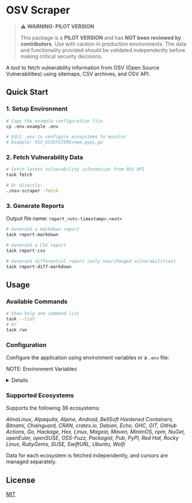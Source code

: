 # OSV Scraper

> ⚠️ **WARNING: PILOT VERSION**
>
> This package is a **PILOT VERSION** and has **NOT been reviewed by contributors**.
> Use with caution in production environments. The data and functionality provided
> should be validated independently before making critical security decisions.

A tool to fetch vulnerability information from OSV (Open Source Vulnerabilities) using sitemaps, CSV archives, and OSV API.

## Quick Start

### 1. Setup Environment

```bash
# Copy the example configuration file
cp .env.example .env

# Edit .env to configure ecosystems to monitor
# Example: OSV_ECOSYSTEMS=npm,pypi,go
```

### 2. Fetch Vulnerability Data

```bash
# Fetch latest vulnerability information from OSV API
task fetch

# Or directly:
./osv-scraper -fetch
```

### 3. Generate Reports

Output file name:
`report_<utc-timestamp>.<ext>`


```bash
# Generate a markdown report
task report-markdown

# Generate a CSV report
task report-csv

# Generate differential report (only new/changed vulnerabilities)
task report-diff-markdown
```

## Usage

### Available Commands

```bash
# Show help and command list
task --list
# Or
task run
```

### Configuration

Configure the application using environment variables or a `.env` file:

NOTE: Environment Variables

<details>

| Variable Name | Description | Default Value |
| --- | --- | --- |
| OSV_API_BASE_URL | OSV API base URL | `https://api.osv.dev` |
| OSV_ECOSYSTEMS | Target ecosystems to collect (comma-separated) | (empty: no collection) |
| OSV_DB_PATH | SQLite DB path | ./osv.db |
| OSV_DATA_RETENTION_DAYS | Number of days to retain vulnerability data | 7 |
| OSV_RATE_LIMIT | API request rate limit (requests per second) | 10.0 |
| OSV_MAX_CONCURRENCY | Maximum concurrent API requests | 5 |
| OSV_BATCH_SIZE | Batch size for processing entries | 100 |
| OSV_HTTP_TIMEOUT | HTTP client timeout in seconds | 30 |

</details>

### Supported Ecosystems

Supports the following 36 ecosystems:

*AlmaLinux, Alpaquita, Alpine, Android, BellSoft Hardened Containers,
Bitnami, Chainguard, CRAN, crates.io, Debian, Echo, GHC, GIT,
GitHub Actions, Go, Hackage, Hex, Linux, Mageia, Maven, MinimOS,
npm, NuGet, openEuler, openSUSE, OSS-Fuzz, Packagist, Pub, PyPI,
Red Hat, Rocky Linux, RubyGems, SUSE, SwiftURL, Ubuntu, Wolfi*

Data for each ecosystem is fetched independently, and cursors are managed separately.


## License

[MIT](./LICENSE)
